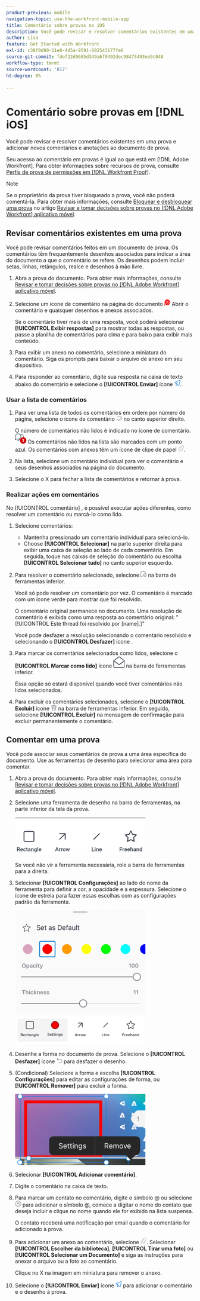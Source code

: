 ```yaml
---
product-previous: mobile
navigation-topic: use-the-workfront-mobile-app
title: Comentário sobre provas no iOS
description: Você pode revisar e resolver comentários existentes em uma prova e adicionar novos comentários e anotações ao documento de prova.
author: Lisa
feature: Get Started with Workfront
exl-id: c38f0d80-11e0-4d5a-9591-602543177fe6
source-git-commit: fdef22d9685d349a6f9492dec98475493ee9c048
workflow-type: tm+mt
source-wordcount: '817'
ht-degree: 0%

---
```


# Comentário sobre provas em [!DNL iOS]

Você pode revisar e resolver comentários existentes em uma prova e adicionar novos comentários e anotações ao documento de prova.

Seu acesso ao comentário em provas é igual ao que está em [!DNL Adobe Workfront]. Para obter informações sobre recursos de prova, consulte [Perfis de prova de permissões em [!DNL Workfront Proof]](../../../workfront-proof/wp-acct-admin/account-settings/proof-perm-profiles-in-wp.md).

>[!NOTE]
>
>Se o proprietário da prova tiver bloqueado a prova, você não poderá comentá-la. Para obter mais informações, consulte [Bloquear e desbloquear uma prova](../../../workfront-basics/mobile-apps/using-the-workfront-mobile-app/work-with-proofs-in-mobile-app.md#lock) no artigo [Revisar e tomar decisões sobre provas no [!DNL Adobe Workfront] aplicativo móvel](../../../workfront-basics/mobile-apps/using-the-workfront-mobile-app/work-with-proofs-in-mobile-app.md).

## Revisar comentários existentes em uma prova

Você pode revisar comentários feitos em um documento de prova. Os comentários têm frequentemente desenhos associados para indicar a área do documento a que o comentário se refere. Os desenhos podem incluir setas, linhas, retângulos, realce e desenhos à mão livre.

1. Abra a prova do documento. Para obter mais informações, consulte [Revisar e tomar decisões sobre provas no [!DNL Adobe Workfront] aplicativo móvel](../../../workfront-basics/mobile-apps/using-the-workfront-mobile-app/work-with-proofs-in-mobile-app.md).
1. Selecione um ícone de comentário na página do documento ![Ícone Comentar no documento](assets/mobile-comment-icon-on-proofdoc-30x34.png) Abrir o comentário e quaisquer desenhos e anexos associados.

   Se o comentário tiver mais de uma resposta, você poderá selecionar **[!UICONTROL Exibir respostas]** para mostrar todas as respostas, ou passe a planilha de comentários para cima e para baixo para exibir mais conteúdo.

1. Para exibir um anexo no comentário, selecione a miniatura do comentário. Siga os prompts para baixar o arquivo de anexo em seu dispositivo.
1. Para responder ao comentário, digite sua resposta na caixa de texto abaixo do comentário e selecione o **[!UICONTROL Enviar]** ícone ![Ícone Enviar](assets/mobile-send-icon-25x26.png).

### Usar a lista de comentários

1. Para ver uma lista de todos os comentários em ordem por número de página, selecione o ícone de comentário ![Ícone Comentário](assets/mobile-comment-icon-30x25.png) no canto superior direito.

   O número de comentários não lidos é indicado no ícone de comentário. ![Número de comentários não lidos](assets/mobile-unread-comments-icon-30x27.png) Os comentários não lidos na lista são marcados com um ponto azul. Os comentários com anexos têm um ícone de clipe de papel ![[!UICONTROL Anexo] ícone](assets/mobile-paper-clip-icon.png).

1. Na lista, selecione um comentário individual para ver o comentário e seus desenhos associados na página do documento.
1. Selecione o X para fechar a lista de comentários e retornar à prova.

### Realizar ações em comentários

No [!UICONTROL comentário] , é possível executar ações diferentes, como resolver um comentário ou marcá-lo como lido.

1. Selecione comentários:

   * Mantenha pressionado um comentário individual para selecioná-lo.
   * Choose **[!UICONTROL Selecionar]** na parte superior direita para exibir uma caixa de seleção ao lado de cada comentário. Em seguida, toque nas caixas de seleção do comentário ou escolha **[!UICONTROL Selecionar tudo]** no canto superior esquerdo.

1. Para resolver o comentário selecionado, selecione ![[!UICONTROL Resolver comentário] ícone](assets/mobile-resolvecomment-icon-30x30.png) na barra de ferramentas inferior.

   Você só pode resolver um comentário por vez. O comentário é marcado com um ícone verde para mostrar que foi resolvido.

   O comentário original permanece no documento. Uma resolução de comentário é exibida como uma resposta ao comentário original: &quot;[!UICONTROL Este thread foi resolvido por [name].]&quot;

   Você pode desfazer a resolução selecionando o comentário resolvido e selecionando o **[!UICONTROL Desfazer]** ícone .

1. Para marcar os comentários selecionados como lidos, selecione o **[!UICONTROL Marcar como lido]** ícone ![Marcar como lido](assets/mobile-markread-icon-30x31.png) na barra de ferramentas inferior.

   Essa opção só estará disponível quando você tiver comentários não lidos selecionados.

1. Para excluir os comentários selecionados, selecione o **[!UICONTROL Excluir]** ícone ![](assets/delete-30x28.png) na barra de ferramentas inferior. Em seguida, selecione **[!UICONTROL Excluir]** na mensagem de confirmação para excluir permanentemente o comentário.

## Comentar em uma prova

Você pode associar seus comentários de prova a uma área específica do documento. Use as ferramentas de desenho para selecionar uma área para comentar.

1. Abra a prova do documento. Para obter mais informações, consulte [Revisar e tomar decisões sobre provas no [!DNL Adobe Workfront] aplicativo móvel](../../../workfront-basics/mobile-apps/using-the-workfront-mobile-app/work-with-proofs-in-mobile-app.md).
1. Selecione uma ferramenta de desenho na barra de ferramentas, na parte inferior da tela da prova.

   ![Barra de ferramentas Comentário de prova](assets/android-proof-comment-toolbar-350x102.png)

   Se você não vir a ferramenta necessária, role a barra de ferramentas para a direita.

1. Selecionar **[!UICONTROL Configurações]** ao lado do nome da ferramenta para definir a cor, a opacidade e a espessura. Selecione o ícone de estrela para fazer essas escolhas com as configurações padrão da ferramenta.

   ![Configurações da ferramenta de desenho](assets/ios-drawingtoolsettings-350x359.png)

1. Desenhe a forma no documento de prova. Selecione o **[!UICONTROL Desfazer]** ícone ![Desfazer](assets/android-undo-icon-30x31.png) para desfazer o desenho.
1. (Condicional) Selecione a forma e escolha **[!UICONTROL Configurações]** para editar as configurações de forma, ou **[!UICONTROL Remover]** para excluir a forma.

   ![Menu de desenho](assets/ios-drawing-settingsremove-350x190.png)

1. Selecionar **[!UICONTROL Adicionar comentário]**.
1. Digite o comentário na caixa de texto.
1. Para marcar um contato no comentário, digite o símbolo @ ou selecione ![[!UICONTROL Contato de tag]](assets/mobile-tag-user-icon.png) para adicionar o símbolo @, comece a digitar o nome do contato que deseja incluir e clique no nome quando ele for exibido na lista suspensa.

   O contato receberá uma notificação por email quando o comentário for adicionado à prova.

1. Para adicionar um anexo ao comentário, selecione ![[!UICONTROL Anexo] ícone](assets/mobile-paper-clip-icon.png). Selecionar **[!UICONTROL Escolher da biblioteca]**, **[!UICONTROL Tirar uma foto]** ou **[!UICONTROL Selecionar um Documento]** e siga as instruções para anexar o arquivo ou a foto ao comentário.

   Clique no X na imagem em miniatura para remover o anexo.

1. Selecione o **[!UICONTROL Enviar]** ícone ![Ícone Enviar](assets/mobile-send-icon-25x26.png) para adicionar o comentário e o desenho à prova.
